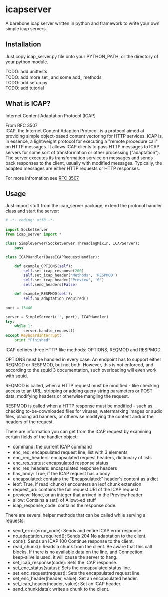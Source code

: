 icapserver
==========

A barebone icap server written in python and framework
to write your own simple icap servers.

Installation
------------

Just copy icap_server.py file onto your PYTHON_PATH, 
or the directory of your python module.

TODO: add unittests  
TODO: add more set_ and some add_ methods  
TODO: add setup.py  
TODO: add tutorial  

What is ICAP?
-------------

Internet Content Adaptation Protocol (ICAP)

From RFC 3507  
ICAP, the Internet Content Adaption Protocol, is a protocol aimed at
providing simple object-based content vectoring for HTTP services.
ICAP is, in essence, a lightweight protocol for executing a "remote
procedure call" on HTTP messages.  It allows ICAP clients to pass
HTTP messages to ICAP servers for some sort of transformation or
other processing ("adaptation").  The server executes its
transformation service on messages and sends back responses to the
client, usually with modified messages.  Typically, the adapted
messages are either HTTP requests or HTTP responses.

For more infromation see [RFC 3507](https://tools.ietf.org/html/rfc3507)

Usage
-----

Just import stuff from the icap_server package, extend the protocol handler 
class and start the server:

```python
# -*- coding: utf8 -*-

import SocketServer
from icap_server import *

class SimpleServer(SocketServer.ThreadingMixIn, ICAPServer):
	pass

class ICAPHandler(BaseICAPRequestHandler):

	def example_OPTIONS(self):
		self.set_icap_response(200)
		self.set_icap_header('Methods', 'RESPMOD')
		self.set_icap_header('Preview', '0')
		self.send_headers(False)

	def example_RESPMOD(self):
		self.no_adaptation_required()

port = 13440

server = SimpleServer(('', port), ICAPHandler)
try:
	while 1:
		server.handle_request()
except KeyboardInterrupt:
	print "Finished"
```

ICAP defines three HTTP-like methods: OPTIONS, REQMOD and RESPMOD.

OPTIONS must be handled in every case. An endpoint has to support either
REQMOD or RESPMOD, but not both. However, this is not enforced, and
according to the squid 3 documentation, such overloading will even work
with squid.

REQMOD is called, when a HTTP request must be modified - like checking
access to an URL, stripping or adding query string parameters or POST
data, modifying headers or otherwise mangling the request.

RESPMOD is called when a HTTP response must be modified - such as
checking to-be-downloaded files for viruses, watermarking images or
audio files, placing ad banners, or otherwise modifying the content
and/or the headers of the request.

There are information you can get from the ICAP request by examining
certain fields of the handler object:

* command: the current ICAP command
* enc_req: encapsulated request line, list with 3 elements
* enc_req_headers: encapsulated request headers, dictionary of lists
* enc_res_status: encapsulated response status
* enc_res_headers: encapsulated response headers
* has_body: True, if the ICAP request has a body
* encapsulated: contains the "Encapsulated:" header's content as a dict
* ieof: True, if read_chunk() encounters an ieof chunk extension
* request_uri: contains the full request URI of the ICAP request
* preview: None, or an integer that arrived in the Preview header
* allow: Contains a set() of Allow:-ed stuff
* icap_response_code: contains the response code.

There are several helper methods that can be called while serving a
requests:

* send_error(error_code): Sends and entire ICAP error response
* no_adaptation_required(): Sends 204 No adaptation to the client.
* cont(): Sends an ICAP 100 Continue response to the client.
* read_chunk(): Reads a chunk from the client. Be aware that this call  
	blocks. If there is no available data on the line, and Connection:  
	keep-alive is used, it will cause the server to hang.
* set_icap_response(code): Sets the ICAP response.
* set_enc_status(status): Sets the encapsulated status line.
* set_enc_request(request): Sets the encapsulated request line.
* set_enc_header(header, value): Set an encapsulated header.
* set_icap_header(header, value): Set an ICAP header.
* send_chunk(data): writes a chunk to the client.